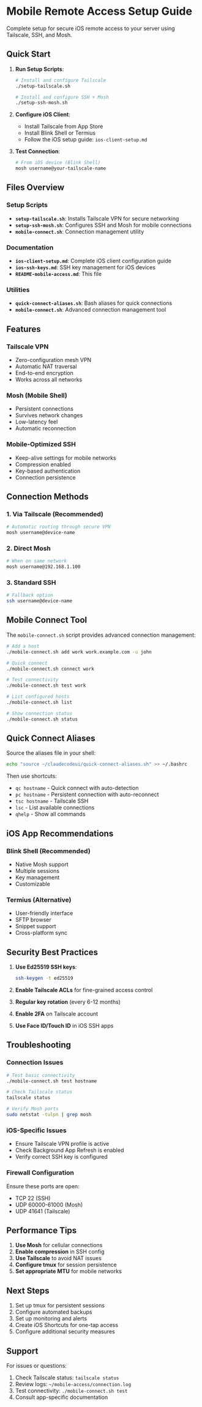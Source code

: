 # Mobile Remote Access Setup Guide

Complete setup for secure iOS remote access to your server using Tailscale, SSH, and Mosh.

## Quick Start

1. **Run Setup Scripts**:
   ```bash
   # Install and configure Tailscale
   ./setup-tailscale.sh
   
   # Install and configure SSH + Mosh
   ./setup-ssh-mosh.sh
   ```

2. **Configure iOS Client**:
   - Install Tailscale from App Store
   - Install Blink Shell or Termius
   - Follow the iOS setup guide: `ios-client-setup.md`

3. **Test Connection**:
   ```bash
   # From iOS device (Blink Shell)
   mosh username@your-tailscale-name
   ```

## Files Overview

### Setup Scripts
- **`setup-tailscale.sh`**: Installs Tailscale VPN for secure networking
- **`setup-ssh-mosh.sh`**: Configures SSH and Mosh for mobile connections
- **`mobile-connect.sh`**: Connection management utility

### Documentation
- **`ios-client-setup.md`**: Complete iOS client configuration guide
- **`ios-ssh-keys.md`**: SSH key management for iOS devices
- **`README-mobile-access.md`**: This file

### Utilities
- **`quick-connect-aliases.sh`**: Bash aliases for quick connections
- **`mobile-connect.sh`**: Advanced connection management tool

## Features

### Tailscale VPN
- Zero-configuration mesh VPN
- Automatic NAT traversal
- End-to-end encryption
- Works across all networks

### Mosh (Mobile Shell)
- Persistent connections
- Survives network changes
- Low-latency feel
- Automatic reconnection

### Mobile-Optimized SSH
- Keep-alive settings for mobile networks
- Compression enabled
- Key-based authentication
- Connection persistence

## Connection Methods

### 1. Via Tailscale (Recommended)
```bash
# Automatic routing through secure VPN
mosh username@device-name
```

### 2. Direct Mosh
```bash
# When on same network
mosh username@192.168.1.100
```

### 3. Standard SSH
```bash
# Fallback option
ssh username@device-name
```

## Mobile Connect Tool

The `mobile-connect.sh` script provides advanced connection management:

```bash
# Add a host
./mobile-connect.sh add work work.example.com -u john

# Quick connect
./mobile-connect.sh connect work

# Test connectivity
./mobile-connect.sh test work

# List configured hosts
./mobile-connect.sh list

# Show connection status
./mobile-connect.sh status
```

## Quick Connect Aliases

Source the aliases file in your shell:
```bash
echo "source ~/claudecodeui/quick-connect-aliases.sh" >> ~/.bashrc
```

Then use shortcuts:
- `qc hostname` - Quick connect with auto-detection
- `pc hostname` - Persistent connection with auto-reconnect
- `tsc hostname` - Tailscale SSH
- `lsc` - List available connections
- `qhelp` - Show all commands

## iOS App Recommendations

### Blink Shell (Recommended)
- Native Mosh support
- Multiple sessions
- Key management
- Customizable

### Termius (Alternative)
- User-friendly interface
- SFTP browser
- Snippet support
- Cross-platform sync

## Security Best Practices

1. **Use Ed25519 SSH keys**:
   ```bash
   ssh-keygen -t ed25519
   ```

2. **Enable Tailscale ACLs** for fine-grained access control

3. **Regular key rotation** (every 6-12 months)

4. **Enable 2FA** on Tailscale account

5. **Use Face ID/Touch ID** in iOS SSH apps

## Troubleshooting

### Connection Issues
```bash
# Test basic connectivity
./mobile-connect.sh test hostname

# Check Tailscale status
tailscale status

# Verify Mosh ports
sudo netstat -tulpn | grep mosh
```

### iOS-Specific Issues
- Ensure Tailscale VPN profile is active
- Check Background App Refresh is enabled
- Verify correct SSH key is configured

### Firewall Configuration
Ensure these ports are open:
- TCP 22 (SSH)
- UDP 60000-61000 (Mosh)
- UDP 41641 (Tailscale)

## Performance Tips

1. **Use Mosh** for cellular connections
2. **Enable compression** in SSH config
3. **Use Tailscale** to avoid NAT issues
4. **Configure tmux** for session persistence
5. **Set appropriate MTU** for mobile networks

## Next Steps

1. Set up tmux for persistent sessions
2. Configure automated backups
3. Set up monitoring and alerts
4. Create iOS Shortcuts for one-tap access
5. Configure additional security measures

## Support

For issues or questions:
1. Check Tailscale status: `tailscale status`
2. Review logs: `~/mobile-access/connection.log`
3. Test connectivity: `./mobile-connect.sh test`
4. Consult app-specific documentation